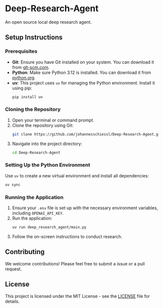 # Deep-Research-Agent
An open source local deep research agent.

## Setup Instructions

### Prerequisites

- **Git**: Ensure you have Git installed on your system. You can download it from [git-scm.com](https://git-scm.com/).
- **Python**: Make sure Python 3.12 is installed. You can download it from [python.org](https://www.python.org/downloads/).
- **uv**: This project uses `uv` for managing the Python environment. Install it using pip:
  ```bash
  pip install uv
  ```

### Cloning the Repository

1. Open your terminal or command prompt.
2. Clone the repository using Git:
   ```bash
   git clone https://github.com/johannesschiessl/Deep-Research-Agent.git
   ```
3. Navigate into the project directory:
   ```bash
   cd Deep-Research-Agent
   ```

### Setting Up the Python Environment

Use `uv` to create a new virtual environment and install all dependencies:
   ```bash
   uv sync
   ```

### Running the Application

1. Ensure your `.env` file is set up with the necessary environment variables, including `OPENAI_API_KEY`.
2. Run the application:
   ```bash
   uv run deep_research_agent/main.py
   ```
3. Follow the on-screen instructions to conduct research.

## Contributing
We welcome contributions! Please feel free to submit a issue or a pull request.

## License
This project is licensed under the MIT License - see the [LICENSE](LICENSE) file for details.